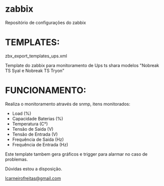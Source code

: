 zabbix
======

Repositório de configurações do zabbix


TEMPLATES:
=========

zbx_export_templates_ups.xml

Template do zabbix para monitoramento de Ups ts shara modelos "Nobreak TS Syal e Nobreak TS Tryon"

FUNCIONAMENTO:
==============

Realiza o monitoramento através de snmp, itens monitorados:

- Load (%)
- Capacidade Baterias (%)
- Temperatura (C°)
- Tensão de Saida (V)
- Tensão de Entrada (V)
- Frequência de Saida (Hz)
- Frequência de Entrada (Hz)

Este template tambem gera gráficos e trigger para alarmar no caso de problemas.

Dúvidas estou a disposição.

lcarneirofreitas@gmail.com
